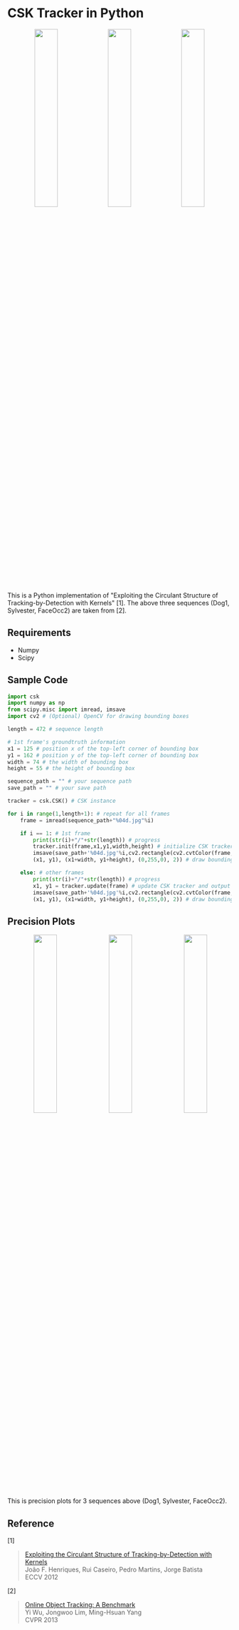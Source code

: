 # CSK Tracker in Python

<p align="center">
    <img src="https://github.com/hsjeong5/CSK/blob/master/img/dog1_1.jpg" width="32%">
    <img src="https://github.com/hsjeong5/CSK/blob/master/img/sylvester_1.jpg" width="32%">
    <img src="https://github.com/hsjeong5/CSK/blob/master/img/faceocc2_1.jpg" width="32%">
</p>

This is a Python implementation of "Exploiting the Circulant Structure of Tracking-by-Detection with Kernels" [1]. The above three sequences (Dog1, Sylvester, FaceOcc2) are taken from [2].

## Requirements

- Numpy
- Scipy

## Sample Code

```python
import csk
import numpy as np
from scipy.misc import imread, imsave
import cv2 # (Optional) OpenCV for drawing bounding boxes

length = 472 # sequence length

# 1st frame's groundtruth information
x1 = 125 # position x of the top-left corner of bounding box
y1 = 162 # position y of the top-left corner of bounding box
width = 74 # the width of bounding box
height = 55 # the height of bounding box

sequence_path = "" # your sequence path
save_path = "" # your save path

tracker = csk.CSK() # CSK instance

for i in range(1,length+1): # repeat for all frames
    frame = imread(sequence_path+"%04d.jpg"%i)

    if i == 1: # 1st frame
        print(str(i)+"/"+str(length)) # progress
        tracker.init(frame,x1,y1,width,height) # initialize CSK tracker with GT bounding box
        imsave(save_path+'%04d.jpg'%i,cv2.rectangle(cv2.cvtColor(frame, cv2.COLOR_GRAY2BGR), \
        (x1, y1), (x1+width, y1+height), (0,255,0), 2)) # draw bounding box and save the frame

    else: # other frames
        print(str(i)+"/"+str(length)) # progress
        x1, y1 = tracker.update(frame) # update CSK tracker and output estimated position
        imsave(save_path+'%04d.jpg'%i,cv2.rectangle(cv2.cvtColor(frame, cv2.COLOR_GRAY2BGR), \
        (x1, y1), (x1+width, y1+height), (0,255,0), 2)) # draw bounding box and save the frame
```

## Precision Plots

<p align="center">
  <img src="https://github.com/hsjeong5/CSK/blob/master/img/dog1_precision.png" width="32%">
  <img src="https://github.com/hsjeong5/CSK/blob/master/img/sylvester_precision.png" width="32%">
  <img src="https://github.com/hsjeong5/CSK/blob/master/img/faceocc2_precision.png" width="32%">
</p>

This is precision plots for 3 sequences above (Dog1, Sylvester, FaceOcc2).


## Reference
[1]
>[Exploiting the Circulant Structure of Tracking-by-Detection with Kernels](https://link.springer.com/chapter/10.1007/978-3-642-33765-9_50)<br>
> João F. Henriques, Rui Caseiro, Pedro Martins, Jorge Batista<br>
> ECCV 2012

[2]
>[Online Object Tracking: A Benchmark](http://cvlab.hanyang.ac.kr/tracker_benchmark/index.html)<br>
> Yi Wu, Jongwoo Lim, Ming-Hsuan Yang<br>
> CVPR 2013

